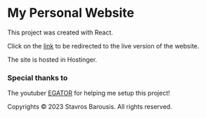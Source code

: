 # My Personal Website

This project was created with React.

Click on the [link](https://stavrosbarousis.com) to be redirected to the live version of the website.

The site is hosted in Hostinger.

### Special thanks to
The youtuber [EGATOR](https://www.youtube.com/@EGATORTUTORIALS) for helping me setup this project!

Copyrights &copy; 2023 Stavros Barousis. All rights reserved.